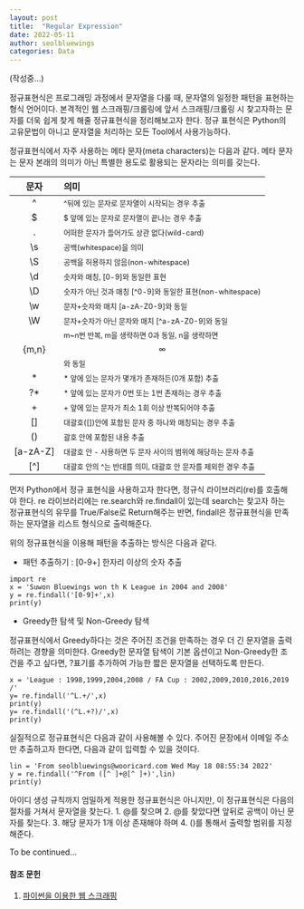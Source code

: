 ```yaml
---
layout: post
title:  "Regular Expression"
date: 2022-05-11
author: seolbluewings
categories: Data
---
```


(작성중...)

정규표현식은 프로그래밍 과정에서 문자열을 다룰 때, 문자열의 일정한 패턴을 표현하는 형식 언어이다. 본격적인 웹 스크래핑/크롤링에 앞서 스크래핑/크롤링 시 찾고자하는 문자를 더욱 쉽게 찾게 해줄 정규표현식을 정리해보고자 한다. 정규 표현식은 Python의 고유문법이 아니고 문자열을 처리하는 모든 Tool에서 사용가능하다.

정규표현식에서 자주 사용하는 메타 문자(meta characters)는 다음과 같다. 메타 문자는 문자 본래의 의미가 아닌 특별한 용도로 활용되는 문자라는 의미를 갖는다.

|문자|의미|
|:-:|:----|
|^| <span style="font-size:80%">^뒤에 있는 문자로 문자열이 시작되는 경우 추출</span>|
|\$| <span style="font-size:80%">\$ 앞에 있는 문자로 문자열이 끝나는 경우 추출</span>|
|.| <span style="font-size:80%">어떠한 문자가 들어가도 상관 없다(wild-card)</span>|
|\s| <span style="font-size:80%">공백(whitespace)을 의미</span>|
|\S| <span style="font-size:80%">공백을 허용하지 않음(non-whitespace)</span>|
|\d| <span style="font-size:80%">숫자와 매칭, [0-9]와 동일한 표현</span>|
|\D| <span style="font-size:80%">숫자가 아닌 것과 매칭 [^0-9]와 동일한 표현(non-whitespace)</span>|
|\w| <span style="font-size:80%">문자+숫자와 매치 [a-zA-Z0-9]와 동일</span>|
|\W| <span style="font-size:80%">문자+숫자가 아닌 문자와 매치 [^a-zA-Z0-9]와 동일</span>|
|\{m,n}| <span style="font-size:80%">m~n번 반복, m을 생략하면 0과 동일, n을 생략하면 $$\infty$$와 동일</span>|
|*| <span style="font-size:80%">* 앞에 있는 문자가 몇개가 존재하든(0개 포함) 추출</span>|
|?*| <span style="font-size:80%">* 앞에 있는 문자가 0번 또는 1번 존재하는 경우 추출</span>|
|+| <span style="font-size:80%">+ 앞에 있는 문자가 최소 1회 이상 반복되어야 추출</span>|
|[]| <span style="font-size:80%"> 대괄호([])안에 포함된 문자 중 하나와 매칭되는 경우 추출</span>|
|()| <span style="font-size:80%"> 괄호 안에 포함된 내용 추출</span>|
|[a-zA-Z]| <span style="font-size:80%"> 대괄호 안 - 사용하면 두 문자 사이의 범위에 해당하는 문자 추출</span>|
|[^]| <span style="font-size:80%"> 대괄호 안의 ^는 반대를 의미, 대괄호 안 문자를 제외한 경우 추출</span>|

먼저 Python에서 정규 표현식을 사용하고자 한다면, 정규식 라이브러리(re)를 호출해야 한다. re 라이브러리에는 re.search와 re.findall이 있는데 search는 찾고자 하는 정규표현식의 유무를 True/False로 Return해주는 반면, findall은 정규표현식을 만족하는 문자열을 리스트 형식으로 출력해준다.

위의 정규표현식을 이용해 패턴을 추출하는 방식은 다음과 같다.

- 패턴 추출하기 : [0-9+] 한자리 이상의 숫자 추출

```
import re
x = 'Suwon Bluewings won th K League in 2004 and 2008'
y = re.findall('[0-9]+',x)
print(y)
```

- Greedy한 탐색 및 Non-Greedy 탐색

정규표현식에서 Greedy하다는 것은 주어진 조건을 만족하는 경우 더 긴 문자열을 출력하려는 경향을 의미한다. Greedy한 문자열 탐색이 기본 옵션이고 Non-Greedy한 조건을 주고 싶다면, ?표기를 추가하여 가능한 짧은 문자열을 선택하도록 만든다. 

```
x = 'League : 1998,1999,2004,2008 / FA Cup : 2002,2009,2010,2016,2019 /'
y= re.findall('^L.+/',x)
print(y)
y= re.findall('(^L.+?)/',x)
print(y)
```

실질적으로 정규표현식은 다음과 같이 사용해볼 수 있다. 주어진 문장에서 이메일 주소만 추출하고자 한다면, 다음과 같이 입력할 수 있을 것이다.
```
lin = 'From seolbluewings@wooricard.com Wed May 18 08:55:34 2022'
y = re.findall('^From ([^ ]+@[^ ]+)',lin)
print(y)
```
아이디 생성 규칙까지 엄밀하게 적용한 정규표현식은 아니지만, 이 정규표현식은 다음의 절차를 거쳐서 문자열을 찾는다. 1. @를 찾으며 2. @를 찾았다면 앞뒤로 공백이 아닌 문자를 찾는다. 3. 해당 문자가 1개 이상 존재해야 하며 4. ()를 통해서 출력할 범위를 지정해준다.

To be continued...




#### 참조 문헌
1. [파이썬을 이용한 웹 스크래핑](https://www.boostcourse.org/cs201/joinLectures/179628) <br>

